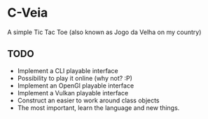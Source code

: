 # C-Veia
A simple Tic Tac Toe (also known as Jogo da Velha on my country)

## TODO

* Implement a CLI playable interface
* Possibility to play it online (why not? :P)
* Implement an OpenGl playable interface
* Implement a Vulkan playable interface
* Construct an easier to work around class objects
* The most important, learn the language and new things.
